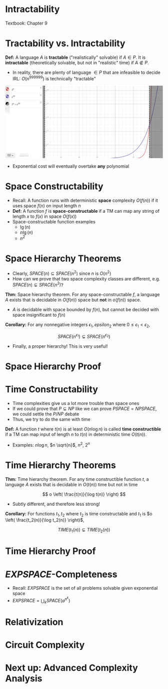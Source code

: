 
# Intractability

Textbook: Chapter 9

# Tractability vs. Intractability

**Def:** A language $A$ is **tractable** ("realistically"
solvable) if $A \in P$. It is **intractable** (theoretically
solvable, but not in "realistic" time) if $A \notin P$.

- In reality, there are plenty of language $\in P$ that are
    infeasible to decide IRL: $O(n^{999999})$ is technically
    "tractable"

![](figures/intractable.png)

- Exponential cost will eventually overtake **any** polynomial

# Space Constructability

- Recall: A function runs with deterministic **space**
    complexity $O(f(n))$ if it uses space $f(n)$ on input length
    $n$
- **Def:** A function $f$ is **space-constructable** if a TM can
    map any string of length $x$ to $f(x)$ in space $O(f(x))$
- Space-constructable function examples
    - $\lg(n)$
    - $n \lg(n)$
    - $n^2$

# Space Hierarchy Theorems

- Clearly, $SPACE(n) \subseteq SPACE(n^2)$ since $n$ is $O(n^2)$
- How can we prove that two space complexity classes are
    different, e.g. $SPACE(n) \subsetneq SPACE(n^2)$?

**Thm:** Space hierarchy theorem. For any space-constructable
$f$, a language $A$ exists that is decidable in $O(f(n))$ space
but **not** in $o(f(n))$ space.

- $A$ is decidable with space bounded by $f(n)$, but cannot be
    decided with space insignificant to $f(n)$

**Corollary:** For any nonnegative integers
$\epsilon_1, epsilon_2$ where $0 \le \epsilon_1 < \epsilon_2$,

$$
SPACE(n^{\epsilon_1}) \subsetneq SPACE(n^{\epsilon_2})
$$

- Finally, a proper hierarchy! This is very useful!

# Space Hierarchy Proof

# Time Constructability

- Time complexities give us a lot more trouble than space ones
- If we could prove that $P \subsetneq NP$ like we can prove
    $PSPACE = NPSPACE$, we could settle the $P$/$NP$ debate
- Thus, we try to do the same with time

**Def:** A function $t$ where $t(n)$ is at least $O(n \log n)$
is called **time constructible** if a TM can map input of length
$n$ to $t(n)$ in deterministic time $O(t(n))$.

- Examples: $n \log n$, $n \sqrt{n}$, $n^2$, $2^n$

# Time Hierarchy Theorems

**Thm:** Time hierarchy theorem. For any time constructible
function $t$, a language $A$ exists that is decidable in
$O(t(n))$ time but not in time

$$
o \left( \frac{t(n)}{\log t(n)} \right)
$$

- Subtly different, and therefore less strong!

**Corollary:** For functions $t_1, t_2$ where $t_2$ is time
constructable and $t_1$ is
$o \left( \frac{t_2(n)}{\log t_2(n)} \right)$,

$$
TIME(t_1(n)) \subsetneq TIME(t_2(n))
$$

# Time Hierarchy Proof

# $EXPSPACE$-Completeness

- Recall: $EXPSPACE$ is the set of all problems solvable given
    exponential space
- $EXPSPACE = \bigcup_{k} SPACE( a^{n^k} )$

# Relativization

# Circuit Complexity

# Next up: Advanced Complexity Analysis
